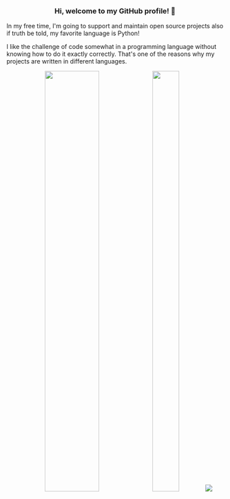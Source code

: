 ### <div align=center > Hi, welcome to my <b>GitHub</b> profile! 👋

In my free time, I'm going to support and maintain open source projects also if truth be told, my favorite language is Python!

I like the challenge of code somewhat in a programming language without knowing how to do it exactly correctly. That's one of the reasons why my projects are written in different languages.

<p align="center">
  <img height="50%" width="50%" src ="https://github-readme-stats.vercel.app/api?username=AliYmn&show_icons=true&count_private=true&theme=gotham&hide_border=true&bg_color=00000000">
  <img height="50%" width="35%" src ="https://github-readme-stats.vercel.app/api/top-langs/?username=AliYmn&layout=compact&hide_border=true&theme=gotham&bg_color=00000000&langs_count=8&hide=html,css,gdscript,javascript">
  <img src ="https://github-readme-streak-stats.herokuapp.com?user=AliYmn&theme=gotham&hide_border=true&background=FFFFFF00">
</p>
